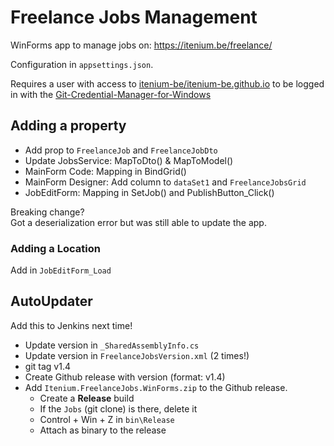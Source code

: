 Freelance Jobs Management
=========================

WinForms app to manage jobs on: https://itenium.be/freelance/

Configuration in `appsettings.json`.

Requires a user with access to [itenium-be/itenium-be.github.io](https://github.com/itenium-be/itenium-be.github.io)
to be logged in with the [Git-Credential-Manager-for-Windows](https://github.com/Microsoft/Git-Credential-Manager-for-Windows)

Adding a property
-----------------

- Add prop to `FreelanceJob` and `FreelanceJobDto`
- Update JobsService: MapToDto() & MapToModel()
- MainForm Code: Mapping in BindGrid()
- MainForm Designer: Add column to `dataSet1` and `FreelanceJobsGrid`
- JobEditForm: Mapping in SetJob() and PublishButton_Click()

Breaking change?  
Got a deserialization error but was still able to update the app.

### Adding a Location

Add in `JobEditForm_Load`

AutoUpdater
-----------

Add this to Jenkins next time!

- Update version in `_SharedAssemblyInfo.cs`
- Update version in `FreelanceJobsVersion.xml` (2 times!)
- git tag v1.4
- Create Github release with version (format: v1.4)
- Add `Itenium.FreelanceJobs.WinForms.zip` to the Github release.
	- Create a **Release** build
	- If the `Jobs` (git clone) is there, delete it
	- Control + Win + Z in `bin\Release`
	- Attach as binary to the release
